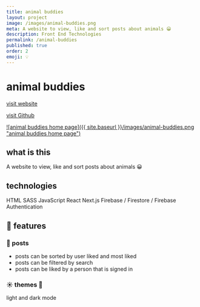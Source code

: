 ```yaml
---
title: animal buddies
layout: project
image: /images/animal-buddies.png
meta: A website to view, like and sort posts about animals 😀
description: Front End Technologies
permalink: /animal-buddies
published: true
order: 2
emoji: 💡
---
```


# animal buddies

<p class="project__intro">
 <a href="https://animal-buddies.vercel.app/">visit website</a>
</p>

<p class="project__intro">
 <a href="https://github.com/colorlessenergy/animal-buddies">visit Github</a>
</p>


<a href="https://animal-buddies.vercel.app/">
    ![animal buddies home page]({{ site.baseurl }}/images/animal-buddies.png "animal buddies home page")
</a>

## what is this

A website to view, like and sort posts about animals 😀

## technologies

<div class="project__skills">
    <span class="project__skill">
        HTML
    </span>
    <span class="project__skill">
        SASS
    </span>
    <span class="project__skill">
        JavaScript
    </span>
    <span class="project__skill">
        React 
    </span>
    <span class="project__skill">
        Next.js
    </span>
    <span class="project__skill">
        Firebase / Firestore / Firebase Authentication
    </span>
</div>

## 📜 features

### 🎨 posts

* posts can be sorted by user liked and most liked
* posts can be filtered by search
* posts can be liked by a person that is signed in

### ☀️ themes 🌙

light and dark mode